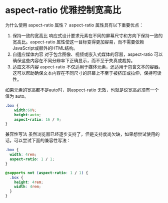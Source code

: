 # aspect-ratio 优雅控制宽高比

为什么使用 aspect-ratio 属性？
aspect-ratio 属性具有以下重要优点：
1. 保持一致的宽高比
响应式设计要求元素在不同的屏幕尺寸和方向下保持一致的宽高比。aspect-ratio 属性使这一目标变得更加容易，而不需要依赖JavaScript或额外的HTML结构。
2. 自适应媒体内容
对于包含图像、视频或嵌入式媒体的容器，aspect-ratio 可以确保这些内容在不同分辨率下正确显示，而不至于失真或裁剪。
3. 适应文本内容
aspect-ratio 不仅适用于媒体元素，还适用于包含文本的容器。这可以帮助确保文本内容在不同尺寸的屏幕上不至于被挤压或拉伸，保持可读性。


如果元素的宽高都不是auto时，则aspect-ratio 无效，也就是说宽高必须有一个值为 auto。


```css
.box {
    width:60%;
    height:auto;
    aspect-ratio: 16 / 9;
}
```



兼容性写法
虽然浏览器已经逐步支持了，但是支持度尚欠缺，如果想尝试使用的话，可以尝试下面的兼容性写法：
```css
.box {
  width: 4rem;
  aspect-ratio: 1 / 1;
}

@supports not (aspect-ratio: 1 / 1) {
  .box {
    height: 4rem;
    width: 4rem;
  }
}
```

